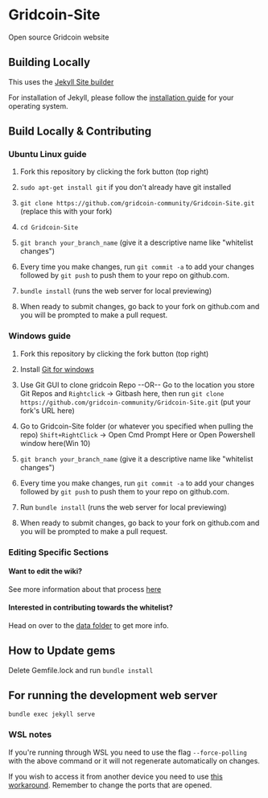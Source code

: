 # Gridcoin-Site

Open source Gridcoin website

## Building Locally

This uses the [Jekyll Site builder](https://jekyllrb.com)

For installation of Jekyll, please follow the [installation guide](https://jekyllrb.com/docs/installation/) for your operating system.

## Build Locally & Contributing

### Ubuntu Linux guide

1. Fork this repository by clicking the fork button (top right)

2. `sudo apt-get install git` if you don't already have git installed

3. `git clone https://github.com/gridcoin-community/Gridcoin-Site.git`
 (replace this with your fork)
4. `cd Gridcoin-Site`

5. `git branch your_branch_name` (give it a descriptive name like "whitelist changes")

6. Every time you make changes, run `git commit -a` to add your changes followed by `git push` to push them to your repo on github.com.

7. `bundle install` (runs the web server for local previewing)

8. When ready to submit changes, go back to your fork on github.com and you will be prompted to make a pull request.

### Windows guide

1. Fork this repository by clicking the fork button (top right)

2. Install [Git for windows](https://git-scm.com/downloads)

3. Use Git GUI to clone gridcoin Repo   --OR-- Go to the location you store Git Repos and `Rightclick` -> Gitbash here, then run  `git clone https://github.com/gridcoin-community/Gridcoin-Site.git` (put your fork's URL here)

4. Go to Gridcoin-Site folder (or whatever you specified when pulling the repo) `Shift+RightClick` -> Open Cmd Prompt Here or Open Powershell window here(Win 10)

5. `git branch your_branch_name` (give it a descriptive name like "whitelist changes")

6. Every time you make changes, run `git commit -a` to add your changes followed by `git push` to push them to your repo on github.com.

7. Run `bundle install` (runs the web server for local previewing)

8. When ready to submit changes, go back to your fork on github.com and you will be prompted to make a pull request.

### Editing Specific Sections

#### Want to edit the wiki?

See more information about that process [here](https://gridcoin.us/wiki/wiki-editing)

#### Interested in contributing towards the whitelist?

Head on over to the [data folder](_data/) to get more info.

## How to Update gems

Delete Gemfile.lock and run `bundle install`

## For running the development web server

```sh
bundle exec jekyll serve
```

### WSL notes

If you're running through WSL you need to use the flag `--force-polling` with the above command or it will not regenerate automatically on changes.

If you wish to access it from another device you need to use [this workaround](https://github.com/microsoft/WSL/issues/4150#issuecomment-504209723). Remember to change the ports that are opened.
